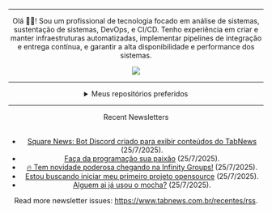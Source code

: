 <div align="center">
<hr>
<p>Olá 👋🏾! Sou um profissional de tecnologia focado em análise de sistemas, sustentação de sistemas, DevOps, e CI/CD. Tenho experiência em criar e manter infraestruturas automatizadas, implementar pipelines de integração e entrega contínua, e garantir a alta disponibilidade e performance dos sistemas.</p>
  <img src="https://media.giphy.com/media/yAGIvCiwPJn5C/giphy.gif">
<hr>
  <details>
  <summary>Meus repositórios preferidos</summary>
  <br />
  Alguns dos meus melhores repositórios:
  <br />
<br />
  <ul><li><a href=https://github.com/commitgeist/aluratube target="_blank" rel="noopener noreferrer">commitgeist/aluratube</a> (<b>0</b> ✨ and <b>0</b> 🍴): Aluratube - Desenvolvido durante a imersão React da Alura no final de 2022</li><li><a href=https://github.com/commitgeist/nlw-ia target="_blank" rel="noopener noreferrer">commitgeist/nlw-ia</a> (<b>0</b> ✨ and <b>0</b> 🍴): Projeto desenvolvido durante a NLW IA - Usando a API da OPENAI</li><li><a href=https://github.com/commitgeist/nlw-journey-ia target="_blank" rel="noopener noreferrer">commitgeist/nlw-journey-ia</a> (<b>0</b> ✨ and <b>0</b> 🍴): NLW IA - Agent de viagens usando python + langchain + GPT</li>
<li>More coming soon :).</li>
</ul>
  </details>
  <hr/>
    <summary>Recent Newsletters</summary>
  <br />
  <ul>
    <li><a href=https://www.tabnews.com.br/JeielMiranda/square-news-bot-discord-criado-para-exibir-conteudos-do-tabnews target="_blank" rel="noopener noreferrer">Square News: Bot Discord criado para exibir conteúdos do TabNews</a> (25/7/2025).</li><li><a href=https://www.tabnews.com.br/Luigifr/faca-da-programacao-sua-paixao target="_blank" rel="noopener noreferrer">Faça da programação sua paixão</a> (25/7/2025).</li><li><a href=https://www.tabnews.com.br/KaykyDev/tem-novidade-poderosa-chegando-na-infinity-groups target="_blank" rel="noopener noreferrer">🔥 Tem novidade poderosa chegando na Infinity Groups!</a> (25/7/2025).</li><li><a href=https://www.tabnews.com.br/buskik/estou-buscando-iniciar-meu-primeiro-projeto-opensource target="_blank" rel="noopener noreferrer">Estou buscando iniciar meu primeiro projeto opensource</a> (25/7/2025).</li><li><a href=https://www.tabnews.com.br/theselegadev/alguem-ai-ja-usou-o-mocha target="_blank" rel="noopener noreferrer">Alguem ai já usou o mocha?</a> (25/7/2025).</li>
  </ul>
<p>Read more newsletter issues: <a href="https://www.tabnews.com.br/recentes/rss">https://www.tabnews.com.br/recentes/rss</a>.</p>
  </details>
